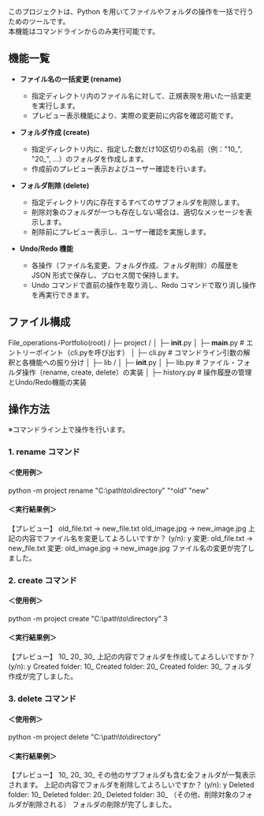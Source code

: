 このプロジェクトは、Python を用いてファイルやフォルダの操作を一括で行うためのツールです。  
本機能はコマンドラインからのみ実行可能です。

## 機能一覧

- **ファイル名の一括変更 (rename)**
  - 指定ディレクトリ内のファイル名に対して、正規表現を用いた一括変更を実行します。
  - プレビュー表示機能により、実際の変更前に内容を確認可能です。

- **フォルダ作成 (create)**
  - 指定ディレクトリ内に、指定した数だけ10区切りの名前（例："10_", "20_", …）のフォルダを作成します。
  - 作成前のプレビュー表示およびユーザー確認を行います。

- **フォルダ削除 (delete)**
  - 指定ディレクトリ内に存在するすべてのサブフォルダを削除します。
  - 削除対象のフォルダが一つも存在しない場合は、適切なメッセージを表示します。
  - 削除前にプレビュー表示し、ユーザー確認を実施します。

- **Undo/Redo 機能**
  - 各操作（ファイル名変更、フォルダ作成、フォルダ削除）の履歴を JSON 形式で保存し、プロセス間で保持します。
  - Undo コマンドで直前の操作を取り消し、Redo コマンドで取り消し操作を再実行できます。

## ファイル構成
File_operations-Portfolio(root) /
 ├─ project / 
 │   ├─ __init__.py
 │   ├─ __main__.py    # エントリーポイント（cli.pyを呼び出す）
 │   ├─ cli.py         # コマンドライン引数の解釈と各機能への振り分け
 │   ├─ lib / 
 │      ├─ __init__.py
 │      ├─ lib.py      # ファイル・フォルダ操作（rename, create, delete）の実装
 │      ├─ history.py  # 操作履歴の管理とUndo/Redo機能の実装


## 操作方法
※コマンドライン上で操作を行います。
### 1. rename コマンド
#### ＜使用例＞

python -m project rename "C:\path\to\directory" "^old" "new"

#### ＜実行結果例＞

【プレビュー】
old_file.txt -> new_file.txt
old_image.jpg -> new_image.jpg
上記の内容でファイル名を変更してよろしいですか？ (y/n): y
変更: old_file.txt -> new_file.txt
変更: old_image.jpg -> new_image.jpg
ファイル名の変更が完了しました。
### 2. create コマンド
#### ＜使用例＞

python -m project create "C:\path\to\directory" 3

#### ＜実行結果例＞

【プレビュー】
10_
20_
30_
上記の内容でフォルダを作成してよろしいですか？ (y/n): y
Created folder: 10_
Created folder: 20_
Created folder: 30_
フォルダ作成が完了しました。

### 3. delete コマンド
#### ＜使用例＞

python -m project delete "C:\path\to\directory"

#### ＜実行結果例＞

【プレビュー】
10_
20_
30_
その他のサブフォルダも含む全フォルダが一覧表示されます。
上記の内容でフォルダを削除してよろしいですか？ (y/n): y
Deleted folder: 10_
Deleted folder: 20_
Deleted folder: 30_
（その他、削除対象のフォルダが削除される）
フォルダの削除が完了しました。
